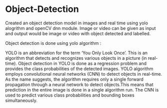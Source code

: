 # Object-Detection
Created an object detection model in images and real time using yolo alogrithm and openCV dnn module. Image or video can be given as input and output would be image or video with object detected and labelled.

Object detection is done using yolo algorithm :

YOLO is an abbreviation for the term ‘You Only Look Once’. This is an algorithm that detects and recognizes various objects in a picture (in real-time). Object detection in YOLO is done as a regression problem and provides the class probabilities of the detected images. YOLO algorithm employs convolutional neural networks (CNN) to detect objects in real-time. As the name suggests, the algorithm requires only a single forward propagation through a neural network to detect objects.This means that prediction in the entire image is done in a single algorithm run. The CNN is used to predict various class probabilities and bounding boxes simultaneously.
